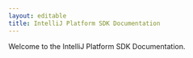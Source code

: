 ```yaml
---
layout: editable
title: IntelliJ Platform SDK Documentation
---
```




Welcome to the IntelliJ Platform SDK Documentation.